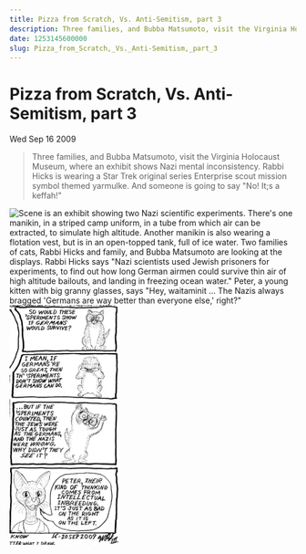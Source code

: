 ```yaml
---
title: Pizza from Scratch, Vs. Anti-Semitism, part 3
description: Three families, and Bubba Matsumoto, visit the Virginia Holocaust Museum, where an exhibit shows Nazi mental inconsistency.  Rabbi Hicks is wearing a Star Trek original series Enterprise scout mission symbol themed yarmulke.  And someone is going to say "No! It;s a keffah!"
date: 1253145600000
slug: Pizza_from_Scratch,_Vs._Anti-Semitism,_part_3
---
```



# Pizza from Scratch, Vs. Anti-Semitism, part 3

Wed Sep 16 2009

> Three families, and Bubba Matsumoto, visit the Virginia Holocaust Museum, where an exhibit shows Nazi mental inconsistency.  Rabbi Hicks is wearing a Star Trek original series Enterprise scout mission symbol themed yarmulke.  And someone is going to say "No! It;s a keffah!"
        

![Scene is an exhibit showing two Nazi scientific experiments. There's one manikin, in a striped camp uniform, in a tube from which air can be extracted, to simulate high altitude.  Another manikin is   also wearing a flotation vest, but is in an open-topped tank, full of ice water.  Two families of cats, Rabbi Hicks and family, and Bubba Matsumoto are looking at the displays.
Rabbi Hicks says "Nazi scientists used Jewish prisoners for experiments, to find out how long German airmen could survive thin air of high altitude bailouts, and landing in freezing ocean water."
Peter, a young kitten with big granny glasses, says "Hey, waitaminit ... The Nazis always bragged 'Germans are way better than everyone else,' right?"](/images/2009_09_17_r1p1_PfS-AntiS3_1_.png)
<span style="display: flex; flex-wrap: wrap; width: 20vw;">
![Peter asks "So, would these 'speriments show if Germans would survive?"](/images/2009_09_17_r1p2_PfS-AntiS3_2_.png)
![Peter holds his head, because it hurts, and says "I mean, if Germans 're so great, then the 'speriments don't show what Germans can do."](/images/2009_09_17_r2p1_PfS-AntiS3_3_.png)
![Peter throws up his hands in frustration, saying "... But if the 'speriments counted, then the Jews were just as tough as the Germans, and the Nazis were wrong. Why didn't they see it?"](/images/2009_09_17_r3p1_PfS-AntiS3_4_.png)
![Peter's uncle, the hairless cat, M. Lux Luther, Ph/D, answers. "Peter, their kind of thinking comes from intellectual inbreeding. It's just as bad on the right as it is on the left."](/images/2009_09_17_r4p1_PfS-AntiS3_5_.png)
</span>
